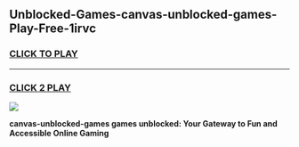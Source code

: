 
## Unblocked-Games-canvas-unblocked-games-Play-Free-1irvc
<h3>
<a href="https://premium76.site?title=canvas-unblocked-games&ref=23A">CLICK TO PLAY</a></h3>
<hr>

<h3>
<a href="https://premium76.site?title=canvas-unblocked-games&ref=23A">CLICK 2 PLAY</a>
  
</h3>

<a href="https://premium76.site?title=canvas-unblocked-games&ref=23A"><img src="https://clearcache.store/games.png"></a>


**canvas-unblocked-games games unblocked: Your Gateway to Fun and Accessible Online Gaming**
